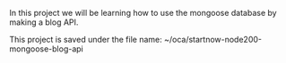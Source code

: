 In this project we will be learning how to use the mongoose database by making a blog API.

This project is saved under the file name: ~/oca/startnow-node200-mongoose-blog-api